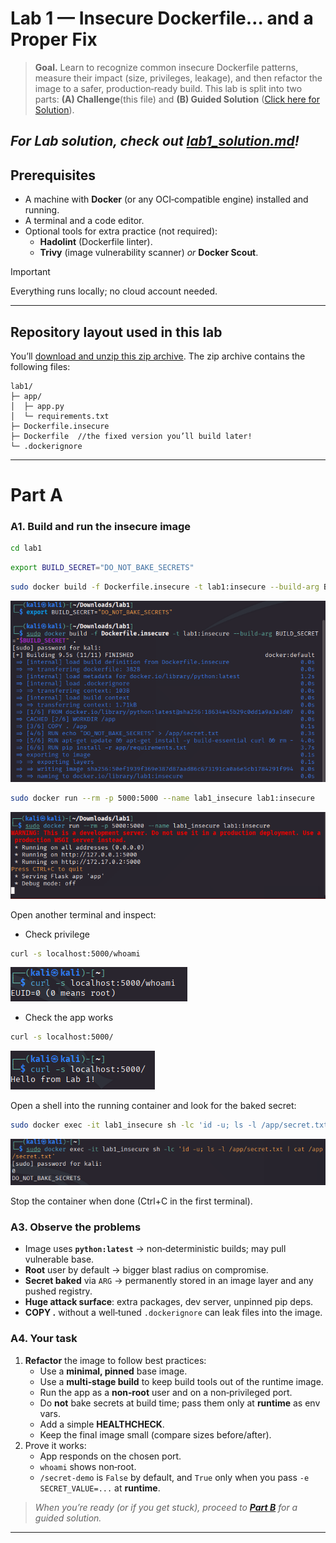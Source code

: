 # Lab 1 — Insecure Dockerfile… and a Proper Fix

> **Goal.** Learn to recognize common insecure Dockerfile patterns, measure their impact (size, privileges, leakage), and then refactor the image to a safer, production‑ready build. This lab is split into two parts: **(A) Challenge**(this file) and **(B) Guided Solution** ([Click here for Solution](./lab1_solution.md)).

*For Lab solution, check out [lab1_solution.md](./lab1_solution.md)!*
---

## Prerequisites
- A machine with **Docker** (or any OCI‑compatible engine) installed and running.  
- A terminal and a code editor.  
- Optional tools for extra practice (not required):  
  - **Hadolint** (Dockerfile linter).  
  - **Trivy** (image vulnerability scanner) *or* **Docker Scout**.  

>[!IMPORTANT]
>
> Everything runs locally; no cloud account needed.

---

## Repository layout used in this lab
You’ll [download and unzip this zip archive](./lab1.zip). The zip archive contains the following files:
```
lab1/
├─ app/
│  ├─ app.py
│  └─ requirements.txt
├─ Dockerfile.insecure
├─ Dockerfile  //the fixed version you’ll build later!
└─ .dockerignore
```

---

# Part A 

### A1. Build and run the insecure image
```bash
cd lab1
```
```bash
export BUILD_SECRET="DO_NOT_BAKE_SECRETS"
```
```bash
sudo docker build -f Dockerfile.insecure -t lab1:insecure --build-arg BUILD_SECRET="$BUILD_SECRET" .
```

![](./attachments/export_build_1.png)

```bash
sudo docker run --rm -p 5000:5000 --name lab1_insecure lab1:insecure
```

![](./attachments/run1.png)

Open another terminal and inspect:

- Check privilege


```bash
curl -s localhost:5000/whoami
```

![](./attachments/curl1.png)

- Check the app works

```bash
curl -s localhost:5000/
```

![](./attachments/curl2.png)

Open a shell into the running container and look for the baked secret:
```bash
sudo docker exec -it lab1_insecure sh -lc 'id -u; ls -l /app/secret.txt | cat /app/secret.txt'
```

![](./attachments/exec1.png)

Stop the container when done (Ctrl+C in the first terminal).

### A3. Observe the problems
- Image uses **`python:latest`** → non‑deterministic builds; may pull vulnerable base.  
- **Root** user by default → bigger blast radius on compromise.  
- **Secret baked** via `ARG` → permanently stored in an image layer and any pushed registry.  
- **Huge attack surface**: extra packages, dev server, unpinned pip deps.  
- **COPY .** without a well‑tuned `.dockerignore` can leak files into the image.  



### A4. Your task
1. **Refactor** the image to follow best practices:
   - Use a **minimal, pinned** base image.
   - Use a **multi‑stage build** to keep build tools out of the runtime image.
   - Run the app as a **non‑root** user and on a non‑privileged port.
   - Do **not** bake secrets at build time; pass them only at **runtime** as env vars.
   - Add a simple **HEALTHCHECK**.
   - Keep the final image small (compare sizes before/after).
2. Prove it works:
   - App responds on the chosen port.
   - `whoami` shows non‑root.
   - `/secret-demo` is `False` by default, and `True` only when you pass `-e SECRET_VALUE=...` at **runtime**.

> *When you’re ready (or if you get stuck), proceed to **[Part B](./lab1_solution.md)** for a guided solution.*

---
